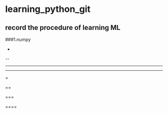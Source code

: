# learning_python_git

## record the procedure of learning ML


###1.numpy 

-

--

---

----

=

==

===

====
